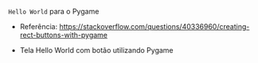 `Hello World` para o Pygame

- Referência: https://stackoverflow.com/questions/40336960/creating-rect-buttons-with-pygame

- Tela Hello World com botão utilizando Pygame